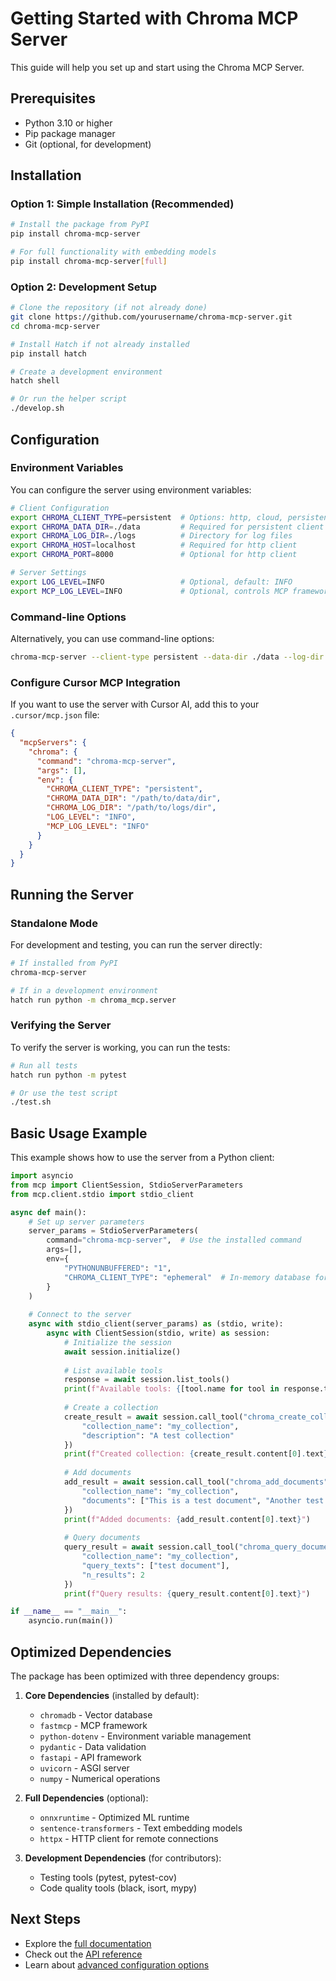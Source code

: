 # Getting Started with Chroma MCP Server

This guide will help you set up and start using the Chroma MCP Server.

## Prerequisites

- Python 3.10 or higher
- Pip package manager
- Git (optional, for development)

## Installation

### Option 1: Simple Installation (Recommended)

```bash
# Install the package from PyPI
pip install chroma-mcp-server

# For full functionality with embedding models
pip install chroma-mcp-server[full]
```

### Option 2: Development Setup

```bash
# Clone the repository (if not already done)
git clone https://github.com/yourusername/chroma-mcp-server.git
cd chroma-mcp-server

# Install Hatch if not already installed
pip install hatch

# Create a development environment
hatch shell

# Or run the helper script
./develop.sh
```

## Configuration

### Environment Variables

You can configure the server using environment variables:

```bash
# Client Configuration
export CHROMA_CLIENT_TYPE=persistent  # Options: http, cloud, persistent, ephemeral
export CHROMA_DATA_DIR=./data         # Required for persistent client
export CHROMA_LOG_DIR=./logs          # Directory for log files
export CHROMA_HOST=localhost          # Required for http client
export CHROMA_PORT=8000               # Optional for http client

# Server Settings
export LOG_LEVEL=INFO                 # Optional, default: INFO
export MCP_LOG_LEVEL=INFO             # Optional, controls MCP framework logging
```

### Command-line Options

Alternatively, you can use command-line options:

```bash
chroma-mcp-server --client-type persistent --data-dir ./data --log-dir ./logs
```

### Configure Cursor MCP Integration

If you want to use the server with Cursor AI, add this to your `.cursor/mcp.json` file:

```json
{
  "mcpServers": {
    "chroma": {
      "command": "chroma-mcp-server",
      "args": [],
      "env": {
        "CHROMA_CLIENT_TYPE": "persistent",
        "CHROMA_DATA_DIR": "/path/to/data/dir",
        "CHROMA_LOG_DIR": "/path/to/logs/dir",
        "LOG_LEVEL": "INFO",
        "MCP_LOG_LEVEL": "INFO"
      }
    }
  }
}
```

## Running the Server

### Standalone Mode

For development and testing, you can run the server directly:

```bash
# If installed from PyPI
chroma-mcp-server

# If in a development environment
hatch run python -m chroma_mcp.server
```

### Verifying the Server

To verify the server is working, you can run the tests:

```bash
# Run all tests
hatch run python -m pytest

# Or use the test script
./test.sh
```

## Basic Usage Example

This example shows how to use the server from a Python client:

```python
import asyncio
from mcp import ClientSession, StdioServerParameters
from mcp.client.stdio import stdio_client

async def main():
    # Set up server parameters
    server_params = StdioServerParameters(
        command="chroma-mcp-server",  # Use the installed command
        args=[],
        env={
            "PYTHONUNBUFFERED": "1", 
            "CHROMA_CLIENT_TYPE": "ephemeral"  # In-memory database for testing
        }
    )
    
    # Connect to the server
    async with stdio_client(server_params) as (stdio, write):
        async with ClientSession(stdio, write) as session:
            # Initialize the session
            await session.initialize()
            
            # List available tools
            response = await session.list_tools()
            print(f"Available tools: {[tool.name for tool in response.tools]}")
            
            # Create a collection
            create_result = await session.call_tool("chroma_create_collection", {
                "collection_name": "my_collection",
                "description": "A test collection"
            })
            print(f"Created collection: {create_result.content[0].text}")
            
            # Add documents
            add_result = await session.call_tool("chroma_add_documents", {
                "collection_name": "my_collection",
                "documents": ["This is a test document", "Another test document"]
            })
            print(f"Added documents: {add_result.content[0].text}")
            
            # Query documents
            query_result = await session.call_tool("chroma_query_documents", {
                "collection_name": "my_collection",
                "query_texts": ["test document"],
                "n_results": 2
            })
            print(f"Query results: {query_result.content[0].text}")

if __name__ == "__main__":
    asyncio.run(main())
```

## Optimized Dependencies

The package has been optimized with three dependency groups:

1. **Core Dependencies** (installed by default):
   - `chromadb` - Vector database
   - `fastmcp` - MCP framework
   - `python-dotenv` - Environment variable management
   - `pydantic` - Data validation
   - `fastapi` - API framework
   - `uvicorn` - ASGI server
   - `numpy` - Numerical operations

2. **Full Dependencies** (optional):
   - `onnxruntime` - Optimized ML runtime
   - `sentence-transformers` - Text embedding models
   - `httpx` - HTTP client for remote connections

3. **Development Dependencies** (for contributors):
   - Testing tools (pytest, pytest-cov)
   - Code quality tools (black, isort, mypy)

## Next Steps

- Explore the [full documentation](../README.md)
- Check out the [API reference](./api_reference.md)
- Learn about [advanced configuration options](./api_reference.md)
